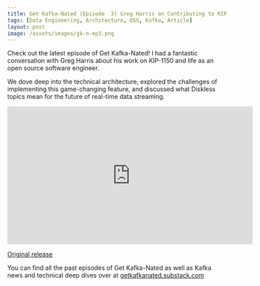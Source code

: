 ```yaml
---
title: Get Kafka-Nated (Episode  3) Greg Harris on Contributing to KIP 1150 diskless
tags: [Data Engineering, Architecture, OSS, Kafka, Article]
layout: post
image: /assets/images/gk-n-ep3.png
---
```


Check out the latest episode of Get Kafka-Nated! I had a fantastic conversation with Greg Harris about his work on KIP-1150 and life as an open source software engineer.

We dove deep into the technical architecture, explored the challenges of implementing this game-changing feature, and discussed what Diskless topics mean for the future of real-time data streaming.

<div class="videoWrapper"><iframe width="560" height="315" src="https://www.youtube.com/embed/HjWuAsvhVcA?si=pPAJOH11pzuSz1DM" title="YouTube video player" frameborder="0" allow="accelerometer; autoplay; clipboard-write; encrypted-media; gyroscope; picture-in-picture; web-share" referrerpolicy="strict-origin-when-cross-origin" allowfullscreen></iframe></div>

[Original release](https://www.linkedin.com/events/getkafka-natedepisode3-gregharr7351967184987779074/comments/)

You can find all the past episodes of Get Kafka-Nated as well as Kafka news and technical deep dives over at [getkafkanated.substack.com](https://getkafkanated.substack.com/)